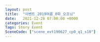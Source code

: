 ```yaml
---
layout: post
title:  "이벤트_2019여름_0화_오프닝"
date:   2021-12-28 07:00:00 +0000
categories: Event
Tags: Story Event
SceneCode: ["scene_evt190627_cp0_q1_s10"]
---
```

